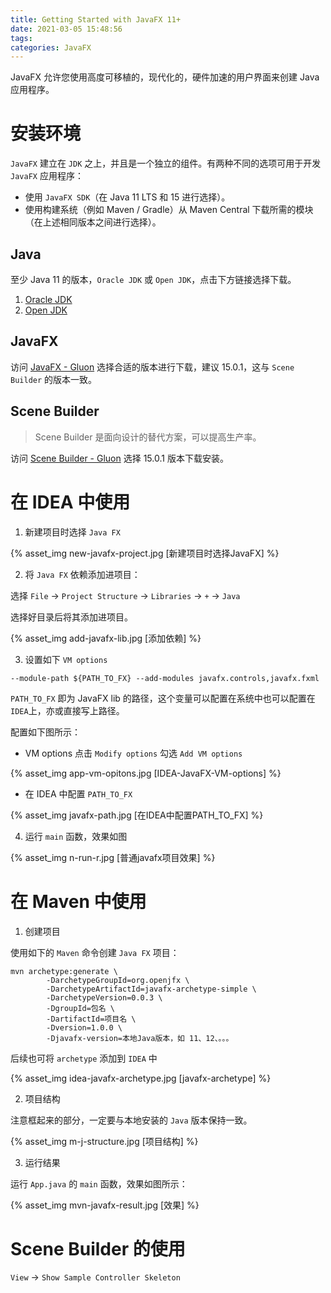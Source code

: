 ```yaml
---
title: Getting Started with JavaFX 11+
date: 2021-03-05 15:48:56
tags:
categories: JavaFX
---
```


JavaFX 允许您使用高度可移植的，现代化的，硬件加速的用户界面来创建 Java 应用程序。

<!--more-->

# 安装环境

`JavaFX` 建立在 `JDK` 之上，并且是一个独立的组件。有两种不同的选项可用于开发 `JavaFX` 应用程序：

- 使用 `JavaFX SDK`（在 Java 11 LTS 和 15 进行选择）。
- 使用构建系统（例如 Maven / Gradle）从 Maven Central 下载所需的模块（在上述相同版本之间进行选择）。

## Java

至少 Java 11 的版本，`Oracle JDK` 或 `Open JDK`，点击下方链接选择下载。

1. [Oracle JDK](https://www.oracle.com/cn/java/technologies/javase-downloads.html)
2. [Open JDK](https://adoptopenjdk.net/)

## JavaFX

访问 [JavaFX - Gluon](https://gluonhq.com/products/javafx/) 选择合适的版本进行下载，建议 15.0.1，这与 `Scene Builder` 的版本一致。

## Scene Builder

> Scene Builder 是面向设计的替代方案，可以提高生产率。

访问 [Scene Builder - Gluon](https://gluonhq.com/products/scene-builder/) 选择 15.0.1 版本下载安装。

# 在 IDEA 中使用

1. 新建项目时选择 `Java FX`

{% asset_img new-javafx-project.jpg [新建项目时选择JavaFX] %}

2. 将 `Java FX` 依赖添加进项目：

选择 `File` -> `Project Structure` -> `Libraries` -> `+` -> `Java`

选择好目录后将其添加进项目。

{% asset_img add-javafx-lib.jpg [添加依赖] %}

3. 设置如下 `VM options`

```
--module-path ${PATH_TO_FX} --add-modules javafx.controls,javafx.fxml
```

`PATH_TO_FX` 即为 JavaFX lib 的路径，这个变量可以配置在系统中也可以配置在`IDEA`上，亦或直接写上路径。

配置如下图所示：

- VM options
  点击 `Modify options` 勾选 `Add VM options`

{% asset_img app-vm-opitons.jpg [IDEA-JavaFX-VM-options] %}

- 在 IDEA 中配置 `PATH_TO_FX`

{% asset_img javafx-path.jpg [在IDEA中配置PATH_TO_FX] %}

4. 运行 `main` 函数，效果如图

{% asset_img n-run-r.jpg [普通javafx项目效果] %}

# 在 Maven 中使用

1. 创建项目

使用如下的 `Maven` 命令创建 `Java FX` 项目：

```
mvn archetype:generate \
        -DarchetypeGroupId=org.openjfx \
        -DarchetypeArtifactId=javafx-archetype-simple \
        -DarchetypeVersion=0.0.3 \
        -DgroupId=包名 \
        -DartifactId=项目名 \
        -Dversion=1.0.0 \
        -Djavafx-version=本地Java版本，如 11、12、。。。
```

后续也可将 `archetype` 添加到 `IDEA` 中

{% asset_img idea-javafx-archetype.jpg [javafx-archetype] %}

2. 项目结构

注意框起来的部分，一定要与本地安装的 `Java` 版本保持一致。

{% asset_img m-j-structure.jpg [项目结构] %}

3. 运行结果

运行 `App.java` 的 `main` 函数，效果如图所示：

{% asset_img mvn-javafx-result.jpg [效果] %}

# Scene Builder 的使用

`View` -> `Show Sample Controller Skeleton`
